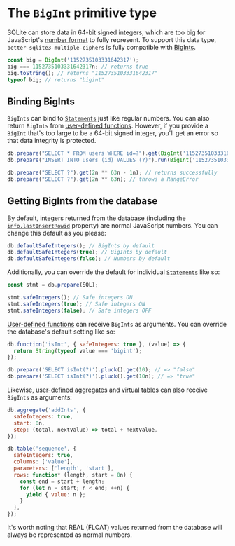 # The `BigInt` primitive type

SQLite can store data in 64-bit signed integers, which are too big for JavaScript's [number format](https://en.wikipedia.org/wiki/Double-precision_floating-point_format) to fully represent. To support this data type, `better-sqlite3-multiple-ciphers` is fully compatible with [BigInts](https://developer.mozilla.org/en-US/docs/Web/JavaScript/Reference/Global_Objects/BigInt).

```js
const big = BigInt('1152735103331642317');
big === 1152735103331642317n; // returns true
big.toString(); // returns "1152735103331642317"
typeof big; // returns "bigint"
```

## Binding BigInts

`BigInts` can bind to [`Statements`](./api.md#class-statement) just like regular numbers. You can also return `BigInts` from [user-defined functions](./api.md#functionname-options-function---this). However, if you provide a `BigInt` that's too large to be a 64-bit signed integer, you'll get an error so that data integrity is protected.

```js
db.prepare("SELECT * FROM users WHERE id=?").get(BigInt('1152735103331642317'));
db.prepare("INSERT INTO users (id) VALUES (?)").run(BigInt('1152735103331642317'));

db.prepare("SELECT ?").get(2n ** 63n - 1n); // returns successfully
db.prepare("SELECT ?").get(2n ** 63n); // throws a RangeError
```

## Getting BigInts from the database

By default, integers returned from the database (including the [`info.lastInsertRowid`](./api.md#runbindparameters---object) property) are normal JavaScript numbers. You can change this default as you please:

```js
db.defaultSafeIntegers(); // BigInts by default
db.defaultSafeIntegers(true); // BigInts by default
db.defaultSafeIntegers(false); // Numbers by default
```

Additionally, you can override the default for individual [`Statements`](./api.md#class-statement) like so:

```js
const stmt = db.prepare(SQL);

stmt.safeIntegers(); // Safe integers ON
stmt.safeIntegers(true); // Safe integers ON
stmt.safeIntegers(false); // Safe integers OFF
```

[User-defined functions](./api.md#functionname-options-function---this) can receive `BigInts` as arguments. You can override the database's default setting like so:

```js
db.function('isInt', { safeIntegers: true }, (value) => {
  return String(typeof value === 'bigint');
});

db.prepare('SELECT isInt(?)').pluck().get(10); // => "false"
db.prepare('SELECT isInt(?)').pluck().get(10n); // => "true"
```

Likewise, [user-defined aggregates](./api.md#aggregatename-options---this) and [virtual tables](./api.md#tablename-definition---this) can also receive `BigInts` as arguments:

```js
db.aggregate('addInts', {
  safeIntegers: true,
  start: 0n,
  step: (total, nextValue) => total + nextValue,
});
```

```js
db.table('sequence', {
  safeIntegers: true,
  columns: ['value'],
  parameters: ['length', 'start'],
  rows: function* (length, start = 0n) {
    const end = start + length;
    for (let n = start; n < end; ++n) {
      yield { value: n };
    }
  },
});
```

It's worth noting that REAL (FLOAT) values returned from the database will always be represented as normal numbers.
